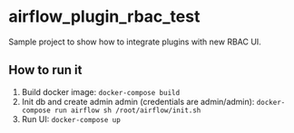# airflow_plugin_rbac_test

Sample project to show how to integrate plugins with new RBAC UI.

## How to run it

1. Build docker image: `docker-compose build`
1. Init db and create admin admin (credentials are admin/admin): `docker-compose run airflow sh /root/airflow/init.sh`
1. Run UI: `docker-compose up`
